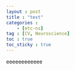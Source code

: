 ```yaml
---
layout : post
title : "test"
categories : 
    - [etc-ns]
tag : [CV, Neuroscience]
toc : true
toc_sticky : true
---
```


eeeeeeeeeeee